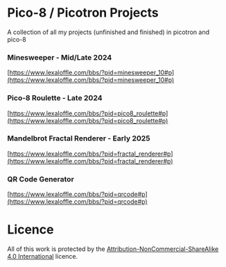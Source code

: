 # Pico-8 / Picotron Projects
A collection of all my projects (unfinished and finished) in picotron and pico-8

### Minesweeper - Mid/Late 2024

[https://www.lexaloffle.com/bbs/?pid=minesweeper_10#p](https://www.lexaloffle.com/bbs/?pid=minesweeper_10#p)

### Pico-8 Roulette - Late 2024

[https://www.lexaloffle.com/bbs/?pid=pico8_roulette#p](https://www.lexaloffle.com/bbs/?pid=pico8_roulette#p)

### Mandelbrot Fractal Renderer - Early 2025

[https://www.lexaloffle.com/bbs/?pid=fractal_renderer#p](https://www.lexaloffle.com/bbs/?pid=fractal_renderer#p)

### QR Code Generator

[https://www.lexaloffle.com/bbs/?pid=qrcode#p](https://www.lexaloffle.com/bbs/?pid=qrcode#p)

# Licence
All of this work is protected by the [Attribution-NonCommercial-ShareAlike 4.0 International](https://creativecommons.org/licenses/by-nc-sa/4.0/) licence.

